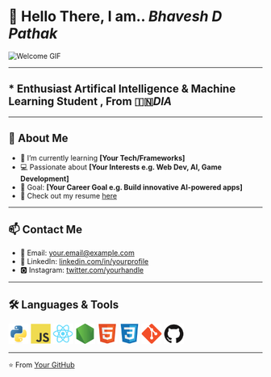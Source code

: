 # 👋 Hello There, I am.. *Bhavesh D Pathak*

![Welcome GIF](https://github.com/BhaveshPathak125/Hello_There/blob/main/m3roj-batman-day-export.gif)
  

---
## * Enthusiast Artifical Intelligence & Machine Learning Student , From 🇮🇳*DIA*
-------------------------------------------
## 🚀 About Me
- 🌱 I’m currently learning **[Your Tech/Frameworks]**  
- 💻 Passionate about **[Your Interests e.g. Web Dev, AI, Game Development]**  
- 🎯 Goal: **[Your Career Goal e.g. Build innovative AI-powered apps]**  
- 📝 Check out my resume [here](https://your-resume-link.com)  

---

## 📫 Contact Me
- 📧 Email: [your.email@example.com](pathakbhavesh2005@gmail.com)  
- 💼 LinkedIn: [linkedin.com/in/yourprofile](https://www.linkedin.com/in/bhavesh-pathak-013368295/)  
- 🅾 Instagram: [twitter.com/yourhandle](https://twitter.com/yourhandle)  

---

## 🛠️ Languages & Tools  

<p align="left">
  <img src="https://raw.githubusercontent.com/devicons/devicon/master/icons/python/python-original.svg" alt="python" width="40" height="40"/>
  <img src="https://raw.githubusercontent.com/devicons/devicon/master/icons/javascript/javascript-original.svg" alt="javascript" width="40" height="40"/>
  <img src="https://raw.githubusercontent.com/devicons/devicon/master/icons/react/react-original.svg" alt="react" width="40" height="40"/>
  <img src="https://raw.githubusercontent.com/devicons/devicon/master/icons/nodejs/nodejs-original.svg" alt="nodejs" width="40" height="40"/>
  <img src="https://raw.githubusercontent.com/devicons/devicon/master/icons/html5/html5-original.svg" alt="html5" width="40" height="40"/>
  <img src="https://raw.githubusercontent.com/devicons/devicon/master/icons/css3/css3-original.svg" alt="css3" width="40" height="40"/>
  <img src="https://raw.githubusercontent.com/devicons/devicon/master/icons/git/git-original.svg" alt="git" width="40" height="40"/>
  <img src="https://raw.githubusercontent.com/devicons/devicon/master/icons/github/github-original.svg" alt="github" width="40" height="40"/>
</p>

---
⭐️ From [Your GitHub](https://github.com/yourusername)
